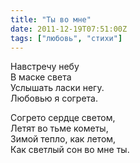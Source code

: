 ```yaml
---
title: "Ты во мне"
date: 2011-12-19T07:51:00Z
tags: ["любовь", "стихи"]
---
```


Навстречу небу  
В маске света  
Услышать ласки негу.  
Любовью я согрета.

Согрето сердце светом,  
Летят во тьме кометы,  
Зимой тепло, как летом,  
Как светлый сон во мне ты.  
